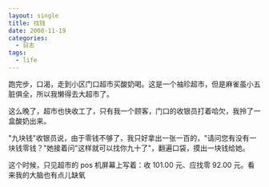 ```yaml
---
layout: single
title: 找钱
date: 2008-11-19
categories:
  - 日志
tags:
  - life
---
```


跑完步，口渴，走到小区门口超市买酸奶喝。这是一个袖珍超市，但是麻雀虽小五脏俱全，所以我懒得去大超市了。

这么晚了，超市也快收工了，只有我一个顾客，门口的收银员打着哈欠，我拎了一盒酸奶出来。

\"九块钱\"收银员说，由于零钱不够了，我只好拿出一张一百的，\"请问您有没有一块钱零钱？\"她接着问\"这样就可以找你九十了\"，翻遍口袋，摸出一块钱给她。

这个时候，只见超市的 pos 机屏幕上写着：收 101.00 元、应找零 92.00 元。看来我的大脑也有点儿缺氧
